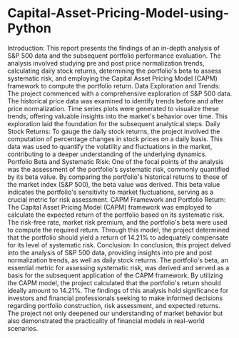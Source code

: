 # Capital-Asset-Pricing-Model-using-Python

Introduction: This report presents the findings of an in-depth analysis of S&P 500 data and the subsequent portfolio performance evaluation. The analysis involved studying pre and post price normalization trends, calculating daily stock returns, determining the portfolio's beta to assess systematic risk, and employing the Capital Asset Pricing Model (CAPM) framework to compute the portfolio return.
Data Exploration and Trends: The project commenced with a comprehensive exploration of S&P 500 data. The historical price data was examined to identify trends before and after price normalization. Time series plots were generated to visualize these trends, offering valuable insights into the market's behavior over time. This exploration laid the foundation for the subsequent analytical steps.
Daily Stock Returns: To gauge the daily stock returns, the project involved the computation of percentage changes in stock prices on a daily basis. This data was used to quantify the volatility and fluctuations in the market, contributing to a deeper understanding of the underlying dynamics.
Portfolio Beta and Systematic Risk: One of the focal points of the analysis was the assessment of the portfolio's systematic risk, commonly quantified by its beta value. By comparing the portfolio's historical returns to those of the market index (S&P 500), the beta value was derived. This beta value indicates the portfolio's sensitivity to market fluctuations, serving as a crucial metric for risk assessment.
CAPM Framework and Portfolio Return: The Capital Asset Pricing Model (CAPM) framework was employed to calculate the expected return of the portfolio based on its systematic risk. The risk-free rate, market risk premium, and the portfolio's beta were used to compute the required return. Through this model, the project determined that the portfolio should yield a return of 14.21% to adequately compensate for its level of systematic risk.
Conclusion: In conclusion, this project delved into the analysis of S&P 500 data, providing insights into pre and post normalization trends, as well as daily stock returns. The portfolio's beta, an essential metric for assessing systematic risk, was derived and served as a basis for the subsequent application of the CAPM framework. By utilizing the CAPM model, the project calculated that the portfolio's return should ideally amount to 14.21%.
The findings of this analysis hold significance for investors and financial professionals seeking to make informed decisions regarding portfolio construction, risk assessment, and expected returns. The project not only deepened our understanding of market behavior but also demonstrated the practicality of financial models in real-world scenarios.
